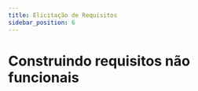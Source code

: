 ```yaml
---
title: Elicitação de Requisitos
sidebar_position: 6
---
```


# Construindo requisitos não funcionais

## 

